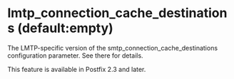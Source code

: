 # lmtp_connection_cache_destinations (default:empty) 

 The LMTP-specific version of the smtp_connection_cache_destinations
configuration parameter.  See there for details. 

 This feature is available in Postfix 2.3 and later. 


